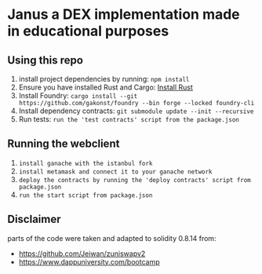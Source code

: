 # Janus a DEX implementation made in educational purposes

## Using this repo

1. install project dependencies by running: `npm install`
2. Ensure you have installed Rust and Cargo: [Install Rust](https://www.rust-lang.org/tools/install)
3. Install Foundry:
   `cargo install --git https://github.com/gakonst/foundry --bin forge --locked foundry-cli`
4. Install dependency contracts:
   `git submodule update --init --recursive`
5. Run tests:
   `run the 'test contracts' script from the package.json`

## Running the webclient
1. `install ganache with the istanbul fork`
2. `install metamask and connect it to your ganache network`
3. `deploy the contracts by running the 'deploy contracts' script from package.json`
4. `run the start script from package.json`


## Disclaimer
parts of the code were taken and adapted to solidity 0.8.14 from:
- https://github.com/Jeiwan/zuniswapv2
- https://www.dappuniversity.com/bootcamp
